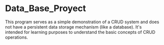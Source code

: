 # Data_Base_Proyect
This program serves as a simple demonstration of a CRUD system and does not have a persistent data storage mechanism (like a database). It's intended for learning purposes to understand the basic concepts of CRUD operations.
